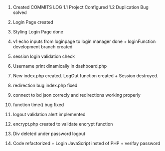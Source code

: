 1. Created COMMITS LOG
1.1 Project Configured
1.2 Duplication Bug solved

2. Login Page created
3. Styling Login Page done
4. v1 echo inputs from loginpage to login manager done + loginFunction development branch created
5. session login validation check
6. Username print dinamically in dashboard.php
7. New index.php created. LogOut function created + Session destroyed.
8. redirection bug index.php fixed
9. connect to bd json correcly and redirections working properly
10. function time() bug fixed
11. logout validation alert implemented
12. encrypt.php created to validate encrypt function
13. Div deleted under password logout
14. Code refactorized + Login JavaScript insted of PHP + verifay password